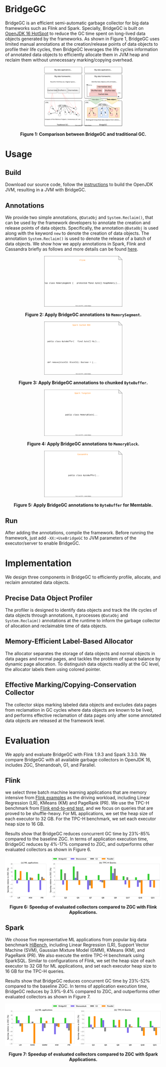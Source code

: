# BridgeGC
BridgeGC is an efficient semi-automatic garbage collector for big data frameworks such as Flink and Spark. Specially, BridgeGC is built on [OpenJDK 16 HotSpot](https://github.com/openjdk/jdk16) to reduce the GC time spent on long-lived data objects generated by the frameworks. As shown in Figure 1, BridgeGC uses limited manual annotations at the creation/release points of data objects to profile their life cycles, then BridgeGC leverages the life cycles information of annotated data objects to efficiently allocate them in JVM heap and reclaim them without unnecessary marking/copying overhead.
<div align=center>
<img decoding="async" src="Figures/bridgegc-intro.svg" width="50%">

**Figure 1: Comparison between BridgeGC and traditional GC.**
</div>

# Usage

## Build

Download our source code, follow the [instructions](https://openjdk.org/groups/build/doc/building.html) to build the OpenJDK JVM, resulting in a JVM with BridgeGC. 

## Annotations
We provide two simple annotations, `@DataObj` and `System.Reclaim()`, that can be used by the framework developers to annotate the creation and release points of data objects. Specifically, the annotation `@DataObj` is used along with the keyword `new` to denote the creation of data objects. The annotation `System.Reclaim()` is used to denote the release of a batch of data objects. We show how we apply annotations in Spark, Flink and Cassandra briefly as follows and more details can be found [here](Apply/README.md).

<div align=center>
<img decoding="async" src="Figures/flink.svg" width="50%">

**Figure 2: Apply BridgeGC annotations to `MemorySegment`.**
</div>

<div align=center>
<img decoding="async" src="Figures/spark-rdd.svg" width="50%">

**Figure 3: Apply BridgeGC annotations to chunked `ByteBuffer`.**
</div>

<div align=center>
<img decoding="async" src="Figures/spark-tungsten.svg" width="50%">

**Figure 4: Apply BridgeGC annotations to `MemoryBlock`.**
</div>

<div align=center>
<img decoding="async" src="Figures/cassandra.svg" width="50%">

**Figure 5: Apply BridgeGC annotations to `ByteBuffer` for Memtable.**
</div>

## Run
After adding the annotations, compile the framework. Before running the framework, just add `-XX:+UseBridgeGC` to JVM parameters of the executor/server to enable BridgeGC.

# Implementation
We design three components in BridgeGC to efficiently profile, allocate, and reclaim annotated data objects.

## Precise Data Object Profiler
The profiler is designed to identify data objects and track the life cycles of data objects through annotations, it processes `@DataObj` and `System.Reclaim()` annotations at the runtime to inform the garbage collector of allocation and reclaimable time of data objects.

## Memory-Efficient Label-Based Allocator
The allocator separates the storage of data objects and normal objects in data pages and normal pages, and tackles the problem of space balance by dynamic page allocation. To distinguish data objects readily at the GC level, the allocator labels them using colored pointer.

## Effective Marking/Copying-Conservation Collector 
The collector skips marking labeled data objects and excludes data pages from reclamation in GC cycles where data objects are known to be lived, and performs effective reclamation of data pages only after some annotated data objects are released at the framework level.

# Evaluation
We apply and evaluate BridgeGC with Flink 1.9.3 and Spark 3.3.0. We compare BridgeGC with all available garbage collectors in OpenJDK 16, includes ZGC, Shenandoah, G1, and Parallel. 
<!-- We also compare BridgeGC with a state-of-the-art research work [ROLP](https://rodrigo-bruno.github.io/papers/rbruno-eurosys19.pdf).-->
## Flink
we select three batch machine learning applications that are memory intensive from [Flink examples](https://github.com/apache/flink/tree/master/flink-exa) as the driving workload, including Linear Regression (LR), KMeans (KM) and PageRank (PR). We use the TPC-H benchmark from [Flink end-to-end test](https://github.com/apache/flink/tree/master/flink-end-to-end-tests/flink-tpch-test), and we focus on
queries that are proved to be shuffle-heavy. For ML applications, we set the heap size of each executor to 32 GB. For the TPC-H benchmark, we set each executor heap size to 16 GB.

Results show that BridgeGC reduces concurrent GC time by 23\%-85\% compared to the baseline ZGC. In terms of application execution time, BridgeGC reduces by 4\%-17\% compared to ZGC, and outperforms other evaluated collectors as shown in Figure 6.   
<div align=center>
<img decoding="async" src="Figures/flink_overall.svg" width="100%">

**Figure 6: Speedup of evaluated collectors compared to ZGC with Flink Applications.**
</div>

## Spark
We choose five representative ML applications from popular big data benchmark [HiBench](https://github.com/Intel-bigdata/HiBench), including Linear Regression (LR), Support Vector Machine (SVM), Gaussian Mixture Model (GMM), KMeans (KM), and PageRank (PR). We also execute the entire TPC-H benchmark using SparkSQL. Similar to configurations of Flink, we set the heap size of each executor to 32 GB for ML applications, and set each executor heap size to 16 GB for the TPC-H queries.

Results show that BridgeGC reduces concurrent GC time by 23\%-52\% compared to the baseline ZGC. In terms of application execution time, BridgeGC reduces by 3.9\%-9.4\% compared to ZGC, and outperforms other evaluated collectors as shown in Figure 7.

<div align=center>
<img decoding="async" src="Figures/spark_overall.svg" width="100%">

**Figure 7: Speedup of evaluated collectors compared to ZGC with Spark Applications.**
</div>